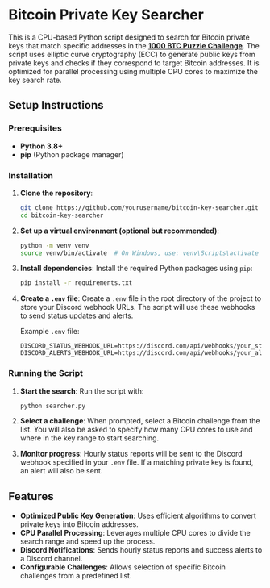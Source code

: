 # Bitcoin Private Key Searcher

This is a CPU-based Python script designed to search for Bitcoin private keys that match specific addresses in the **[1000 BTC Puzzle Challenge](https://privatekeys.puzzle.com/)**. The script uses elliptic curve cryptography (ECC) to generate public keys from private keys and checks if they correspond to target Bitcoin addresses. It is optimized for parallel processing using multiple CPU cores to maximize the key search rate.

## Setup Instructions

### Prerequisites

- **Python 3.8+**
- **pip** (Python package manager)

### Installation

1. **Clone the repository**:
    ```bash
    git clone https://github.com/yourusername/bitcoin-key-searcher.git
    cd bitcoin-key-searcher
    ```

2. **Set up a virtual environment (optional but recommended)**:
    ```bash
    python -m venv venv
    source venv/bin/activate  # On Windows, use: venv\Scripts\activate
    ```

3. **Install dependencies**:
    Install the required Python packages using `pip`:
    ```bash
    pip install -r requirements.txt
    ```

4. **Create a `.env` file**:
    Create a `.env` file in the root directory of the project to store your Discord webhook URLs. The script will use these webhooks to send status updates and alerts.
    
    Example `.env` file:
    ```env
    DISCORD_STATUS_WEBHOOK_URL=https://discord.com/api/webhooks/your_status_webhook
    DISCORD_ALERTS_WEBHOOK_URL=https://discord.com/api/webhooks/your_alerts_webhook
    ```

### Running the Script

1. **Start the search**:
    Run the script with:
    ```bash
    python searcher.py
    ```

2. **Select a challenge**:
    When prompted, select a Bitcoin challenge from the list. You will also be asked to specify how many CPU cores to use and where in the key range to start searching.

3. **Monitor progress**:
    Hourly status reports will be sent to the Discord webhook specified in your `.env` file. If a matching private key is found, an alert will also be sent.

## Features

- **Optimized Public Key Generation**: Uses efficient algorithms to convert private keys into Bitcoin addresses.
- **CPU Parallel Processing**: Leverages multiple CPU cores to divide the search range and speed up the process.
- **Discord Notifications**: Sends hourly status reports and success alerts to a Discord channel.
- **Configurable Challenges**: Allows selection of specific Bitcoin challenges from a predefined list.